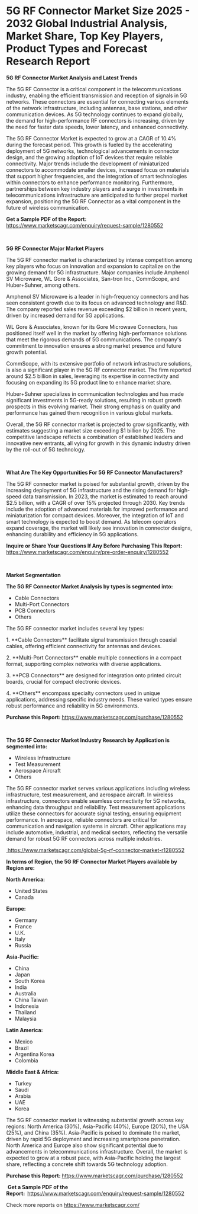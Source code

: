<p><h1>5G RF Connector Market Size 2025 - 2032 Global Industrial Analysis, Market Share, Top Key Players, Product Types and Forecast Research Report</h1></p><p><strong>5G RF Connector Market Analysis and Latest Trends</strong></p>
<p><p>The 5G RF Connector is a critical component in the telecommunications industry, enabling the efficient transmission and reception of signals in 5G networks. These connectors are essential for connecting various elements of the network infrastructure, including antennas, base stations, and other communication devices. As 5G technology continues to expand globally, the demand for high-performance RF connectors is increasing, driven by the need for faster data speeds, lower latency, and enhanced connectivity.</p><p>The 5G RF Connector Market is expected to grow at a CAGR of 10.4% during the forecast period. This growth is fueled by the accelerating deployment of 5G networks, technological advancements in connector design, and the growing adoption of IoT devices that require reliable connectivity. Major trends include the development of miniaturized connectors to accommodate smaller devices, increased focus on materials that support higher frequencies, and the integration of smart technologies within connectors to enhance performance monitoring. Furthermore, partnerships between key industry players and a surge in investments in telecommunications infrastructure are anticipated to further propel market expansion, positioning the 5G RF Connector as a vital component in the future of wireless communication.</p></p>
<p><strong>Get a Sample PDF of the Report:&nbsp;</strong> <a href="https://www.marketscagr.com/enquiry/request-sample/1280552?utm_campaign=2460&utm_medium=2&utm_source=Github&utm_content=ia&utm_term=24032025&utm_id=5g-rf-connector">https://www.marketscagr.com/enquiry/request-sample/1280552</a></p>
<p>&nbsp;</p>
<p><strong>5G RF Connector Major Market Players</strong></p>
<p><p>The 5G RF connector market is characterized by intense competition among key players who focus on innovation and expansion to capitalize on the growing demand for 5G infrastructure. Major companies include Amphenol SV Microwave, WL Gore & Associates, San-tron Inc., CommScope, and Huber+Suhner, among others.</p><p>Amphenol SV Microwave is a leader in high-frequency connectors and has seen consistent growth due to its focus on advanced technology and R&D. The company reported sales revenue exceeding $2 billion in recent years, driven by increased demand for 5G applications.</p><p>WL Gore & Associates, known for its Gore Microwave Connectors, has positioned itself well in the market by offering high-performance solutions that meet the rigorous demands of 5G communications. The company's commitment to innovation ensures a strong market presence and future growth potential.</p><p>CommScope, with its extensive portfolio of network infrastructure solutions, is also a significant player in the 5G RF connector market. The firm reported around $2.5 billion in sales, leveraging its expertise in connectivity and focusing on expanding its 5G product line to enhance market share.</p><p>Huber+Suhner specializes in communication technologies and has made significant investments in 5G-ready solutions, resulting in robust growth prospects in this evolving market. Their strong emphasis on quality and performance has gained them recognition in various global markets.</p><p>Overall, the 5G RF connector market is projected to grow significantly, with estimates suggesting a market size exceeding $1 billion by 2025. The competitive landscape reflects a combination of established leaders and innovative new entrants, all vying for growth in this dynamic industry driven by the roll-out of 5G technology.</p></p>
<p>&nbsp;</p>
<p><strong>What Are The Key Opportunities For 5G RF Connector Manufacturers?</strong></p>
<p><p>The 5G RF connector market is poised for substantial growth, driven by the increasing deployment of 5G infrastructure and the rising demand for high-speed data transmission. In 2023, the market is estimated to reach around $2.5 billion, with a CAGR of over 15% projected through 2030. Key trends include the adoption of advanced materials for improved performance and miniaturization for compact devices. Moreover, the integration of IoT and smart technology is expected to boost demand. As telecom operators expand coverage, the market will likely see innovation in connector designs, enhancing durability and efficiency in 5G applications.</p></p>
<p><strong>Inquire or Share Your Questions If Any Before Purchasing This Report:</strong> <a href="https://www.marketscagr.com/enquiry/pre-order-enquiry/1280552?utm_campaign=2460&utm_medium=2&utm_source=Github&utm_content=ia&utm_term=24032025&utm_id=5g-rf-connector">https://www.marketscagr.com/enquiry/pre-order-enquiry/1280552</a></p>
<p>&nbsp;</p>
<p><strong>Market Segmentation</strong></p>
<p><strong>The 5G RF Connector Market Analysis by types is segmented into:</strong></p>
<p><ul><li>Cable Connectors</li><li>Multi-Port Connectors</li><li>PCB Connectors</li><li>Others</li></ul></p>
<p><p>The 5G RF connector market includes several key types: </p><p>1. **Cable Connectors** facilitate signal transmission through coaxial cables, offering efficient connectivity for antennas and devices.</p><p>2. **Multi-Port Connectors** enable multiple connections in a compact format, supporting complex networks with diverse applications. </p><p>3. **PCB Connectors** are designed for integration onto printed circuit boards, crucial for compact electronic devices. </p><p>4. **Others** encompass specialty connectors used in unique applications, addressing specific industry needs. These varied types ensure robust performance and reliability in 5G environments.</p></p>
<p><strong>Purchase this Report:&nbsp;</strong><a href="https://www.marketscagr.com/purchase/1280552?utm_campaign=2460&utm_medium=2&utm_source=Github&utm_content=ia&utm_term=24032025&utm_id=5g-rf-connector">https://www.marketscagr.com/purchase/1280552</a></p>
<p>&nbsp;</p>
<p><strong>The 5G RF Connector Market Industry Research by Application is segmented into:</strong></p>
<p><ul><li>Wireless Infrastructure</li><li>Test Measurement</li><li>Aerospace Aircraft</li><li>Others</li></ul></p>
<p><p>The 5G RF connector market serves various applications including wireless infrastructure, test measurement, and aerospace aircraft. In wireless infrastructure, connectors enable seamless connectivity for 5G networks, enhancing data throughput and reliability. Test measurement applications utilize these connectors for accurate signal testing, ensuring equipment performance. In aerospace, reliable connectors are critical for communication and navigation systems in aircraft. Other applications may include automotive, industrial, and medical sectors, reflecting the versatile demand for robust 5G RF connectors across multiple industries.</p></p>
<p><a href="https://www.marketscagr.com/global-5g-rf-connector-market-r1280552?utm_campaign=2460&utm_medium=2&utm_source=Github&utm_content=ia&utm_term=24032025&utm_id=5g-rf-connector">&nbsp;https://www.marketscagr.com/global-5g-rf-connector-market-r1280552</a></p>
<p><strong>In terms of Region, the 5G RF Connector Market Players available by Region are:</strong></p>
<p>
    <p> <strong> North America: </strong>
        <ul>
            <li>United States</li>
            <li>Canada</li>
        </ul>
        </p> 
    <p> <strong> Europe: </strong>
        <ul>
            <li>Germany</li>
            <li>France</li>
            <li>U.K.</li>
            <li>Italy</li>
            <li>Russia</li>
        </ul>
        </p> 
    <p> <strong> Asia-Pacific: </strong>
        <ul>
            <li>China</li>
            <li>Japan</li>
            <li>South Korea</li>
            <li>India</li>
            <li>Australia</li>
            <li>China Taiwan</li>
            <li>Indonesia</li>
            <li>Thailand</li>
            <li>Malaysia</li>
        </ul>
        </p> 
    <p> <strong> Latin America: </strong>
        <ul>
            <li>Mexico</li>
            <li>Brazil</li>
            <li>Argentina Korea</li>
            <li>Colombia</li>
        </ul>
        </p> 
    <p> <strong> Middle East & Africa: </strong>
        <ul>
            <li>Turkey</li>
            <li>Saudi</li>
            <li>Arabia</li>
            <li>UAE</li>
            <li>Korea</li>
        </ul>
    </p>
    </p>
<p><p>The 5G RF connector market is witnessing substantial growth across key regions: North America (30%), Asia-Pacific (40%), Europe (20%), the USA (25%), and China (35%). Asia-Pacific is poised to dominate the market, driven by rapid 5G deployment and increasing smartphone penetration. North America and Europe also show significant potential due to advancements in telecommunications infrastructure. Overall, the market is expected to grow at a robust pace, with Asia-Pacific holding the largest share, reflecting a concrete shift towards 5G technology adoption.</p></p>
<p><strong>Purchase this Report: </strong><a href="https://www.marketscagr.com/purchase/1280552?utm_campaign=2460&utm_medium=2&utm_source=Github&utm_content=ia&utm_term=24032025&utm_id=5g-rf-connector">https://www.marketscagr.com/purchase/1280552</a></p>
<p>&nbsp;<strong>Get a Sample PDF of the Report:&nbsp;&nbsp;</strong><a href="https://www.marketscagr.com/enquiry/request-sample/1280552?utm_campaign=2460&utm_medium=2&utm_source=Github&utm_content=ia&utm_term=24032025&utm_id=5g-rf-connector">https://www.marketscagr.com/enquiry/request-sample/1280552</a></p>
<p><strong></strong></p>
<p>Check more reports on <a href="https://www.marketscagr.com/?utm_campaign=2460&utm_medium=2&utm_source=Github&utm_content=ia&utm_term=24032025&utm_id=5g-rf-connector">https://www.marketscagr.com/</a></p>